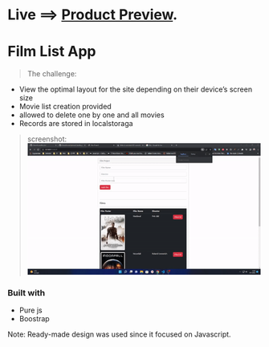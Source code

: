 # Live ==> [Product Preview](#).


# Film List App


> The challenge:
* View the optimal layout for the site depending on their device’s screen size
* Movie list creation provided
* allowed to delete one by one and all movies
* Records are stored in localstoraga

> screenshot:
 ![screenshot](/preview.gif "Design")

### Built with

- Pure js
- Boostrap 

Note:
Ready-made design was used since it focused on Javascript.